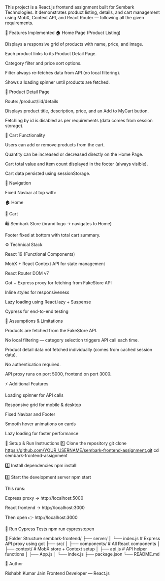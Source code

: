 This project is a React.js frontend assignment built for Sembark Technologies.
It demonstrates product listing, details, and cart management using MobX, Context API, and React Router — following all the given requirements.

🚀 Features Implemented
🏠 Home Page (Product Listing)

Displays a responsive grid of products with name, price, and image.

Each product links to its Product Detail Page.

Category filter and price sort options.

Filter always re-fetches data from API (no local filtering).

Shows a loading spinner until products are fetched.

📄 Product Detail Page

Route: /product/:id/details

Displays product title, description, price, and an Add to MyCart button.

Fetching by id is disabled as per requirements (data comes from session storage).

🛒 Cart Functionality

Users can add or remove products from the cart.

Quantity can be increased or decreased directly on the Home Page.

Cart total value and item count displayed in the footer (always visible).

Cart data persisted using sessionStorage.

🧭 Navigation

Fixed Navbar at top with:

🏠 Home

🛒 Cart

🛍️ Sembark Store (brand logo → navigates to Home)

Footer fixed at bottom with total cart summary.

⚙️ Technical Stack

React 19 (Functional Components)

MobX + React Context API for state management

React Router DOM v7

Got + Express proxy for fetching from FakeStore API

Inline styles for responsiveness

Lazy loading using React.lazy + Suspense

Cypress for end-to-end testing

🧠 Assumptions & Limitations

Products are fetched from the FakeStore API.

No local filtering — category selection triggers API call each time.

Product detail data not fetched individually (comes from cached session data).

No authentication required.

API proxy runs on port 5000, frontend on port 3000.

⚡ Additional Features

Loading spinner for API calls

Responsive grid for mobile & desktop

Fixed Navbar and Footer

Smooth hover animations on cards

Lazy loading for faster performance

🧩 Setup & Run Instructions
1️⃣ Clone the repository
git clone https://github.com/YOUR_USERNAME/sembark-frontend-assignment.git
cd sembark-frontend-assignment

2️⃣ Install dependencies
npm install

3️⃣ Start the development server
npm start

This runs:

Express proxy → http://localhost:5000

React frontend → http://localhost:3000

Then open 👉 http://localhost:3000

🧪 Run Cypress Tests
npm run cypress:open

🧱 Folder Structure
sembark-frontend/
├── server/
│ └── index.js # Express API proxy using got
├── src/
│ ├── components/ # All React components
│ ├── context/ # MobX store + Context setup
│ ├── api.js # API helper functions
│ ├── App.js
│ └── index.js
├── package.json
└── README.md

🪪 Author

Rishabh Kumar Jain
Frontend Developer — React.js

